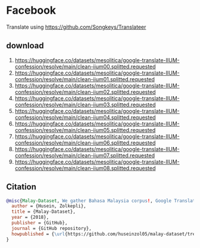 # Facebook

Translate using https://github.com/Songkeys/Translateer

## download

1. https://huggingface.co/datasets/mesolitica/google-translate-IIUM-confession/resolve/main/clean-iium00.splitted.requested
2. https://huggingface.co/datasets/mesolitica/google-translate-IIUM-confession/resolve/main/clean-iium01.splitted.requested
3. https://huggingface.co/datasets/mesolitica/google-translate-IIUM-confession/resolve/main/clean-iium02.splitted.requested
4. https://huggingface.co/datasets/mesolitica/google-translate-IIUM-confession/resolve/main/clean-iium03.splitted.requested
5. https://huggingface.co/datasets/mesolitica/google-translate-IIUM-confession/resolve/main/clean-iium04.splitted.requested
6. https://huggingface.co/datasets/mesolitica/google-translate-IIUM-confession/resolve/main/clean-iium05.splitted.requested
7. https://huggingface.co/datasets/mesolitica/google-translate-IIUM-confession/resolve/main/clean-iium06.splitted.requested
8. https://huggingface.co/datasets/mesolitica/google-translate-IIUM-confession/resolve/main/clean-iium07.splitted.requested
9. https://huggingface.co/datasets/mesolitica/google-translate-IIUM-confession/resolve/main/clean-iium08.splitted.requested

## Citation

```bibtex
@misc{Malay-Dataset, We gather Bahasa Malaysia corpus!, Google Translate Facebook,
  author = {Husein, Zolkepli},
  title = {Malay-Dataset},
  year = {2018},
  publisher = {GitHub},
  journal = {GitHub repository},
  howpublished = {\url{https://github.com/huseinzol05/malay-dataset/tree/master/translation/facebook}}
}
```